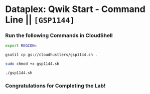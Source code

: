 # Dataplex: Qwik Start - Command Line || `[GSP1144]`

### Run the following Commands in CloudShell

```bash
export REGION=
```

```bash
gsutil cp gs://cloudhustlers/gsp1144.sh .

sudo chmod +x gsp1144.sh

./gsp1144.sh
```

### Congratulations for Completing the Lab!